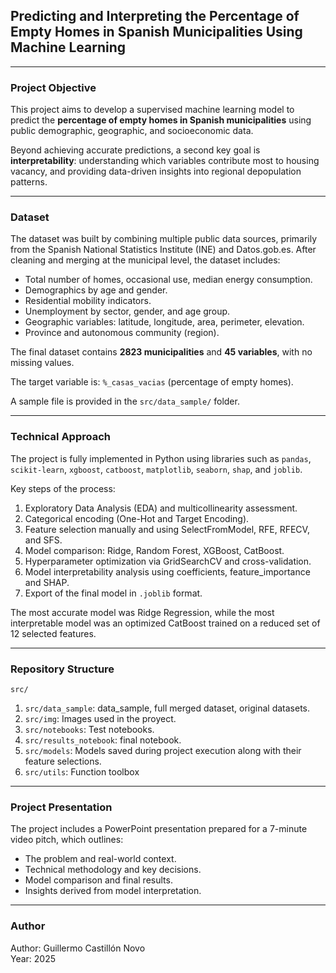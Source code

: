 ## Predicting and Interpreting the Percentage of Empty Homes in Spanish Municipalities Using Machine Learning

---

### Project Objective

This project aims to develop a supervised machine learning model to predict the **percentage of empty homes in Spanish municipalities** using public demographic, geographic, and socioeconomic data.

Beyond achieving accurate predictions, a second key goal is **interpretability**: understanding which variables contribute most to housing vacancy, and providing data-driven insights into regional depopulation patterns.

---

### Dataset

The dataset was built by combining multiple public data sources, primarily from the Spanish National Statistics Institute (INE) and Datos.gob.es. After cleaning and merging at the municipal level, the dataset includes:

- Total number of homes, occasional use, median energy consumption.
- Demographics by age and gender.
- Residential mobility indicators.
- Unemployment by sector, gender, and age group.
- Geographic variables: latitude, longitude, area, perimeter, elevation.
- Province and autonomous community (region).

The final dataset contains **2823 municipalities** and **45 variables**, with no missing values.

The target variable is: `%_casas_vacias` (percentage of empty homes).

A sample file is provided in the `src/data_sample/` folder.

---

### Technical Approach

The project is fully implemented in Python using libraries such as `pandas`, `scikit-learn`, `xgboost`, `catboost`, `matplotlib`, `seaborn`, `shap`, and `joblib`.

Key steps of the process:

1. Exploratory Data Analysis (EDA) and multicollinearity assessment.
2. Categorical encoding (One-Hot and Target Encoding).
3. Feature selection manually and using SelectFromModel, RFE, RFECV, and SFS.
4. Model comparison: Ridge, Random Forest, XGBoost, CatBoost.
5. Hyperparameter optimization via GridSearchCV and cross-validation.
6. Model interpretability analysis using coefficients, feature_importance and SHAP.
7. Export of the final model in `.joblib` format.

The most accurate model was Ridge Regression, while the most interpretable model was an optimized CatBoost trained on a reduced set of 12 selected features.

---

### Repository Structure

``src/``
1. ``src/data_sample``: data_sample, full merged dataset, original datasets.
2. ``src/img``: Images used in the proyect.
3. ``src/notebooks``: Test notebooks.
4. ``src/results_notebook``: final notebook.
5. ``src/models``: Models saved during project execution along with their feature selections.
6. ``src/utils``: Function toolbox
---

### Project Presentation

The project includes a PowerPoint presentation prepared for a 7-minute video pitch, which outlines:

- The problem and real-world context.
- Technical methodology and key decisions.
- Model comparison and final results.
- Insights derived from model interpretation.

---

### Author
 
Author: Guillermo Castillón Novo  
Year: 2025

